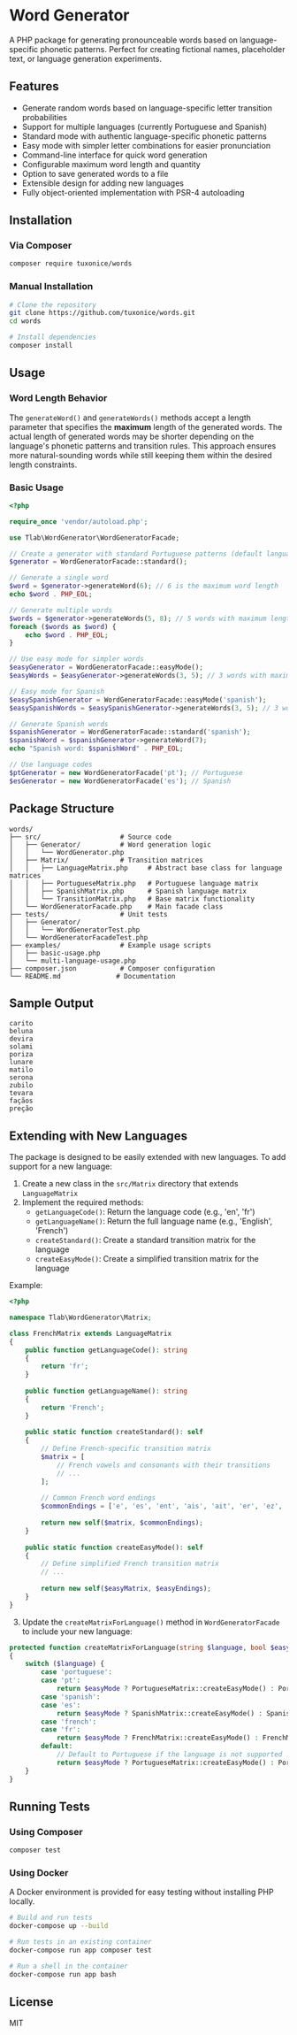 # Word Generator

A PHP package for generating pronounceable words based on language-specific phonetic patterns. Perfect for creating fictional names, placeholder text, or language generation experiments.

## Features

- Generate random words based on language-specific letter transition probabilities
- Support for multiple languages (currently Portuguese and Spanish)
- Standard mode with authentic language-specific phonetic patterns
- Easy mode with simpler letter combinations for easier pronunciation
- Command-line interface for quick word generation
- Configurable maximum word length and quantity
- Option to save generated words to a file
- Extensible design for adding new languages
- Fully object-oriented implementation with PSR-4 autoloading

## Installation

### Via Composer

```bash
composer require tuxonice/words
```

### Manual Installation

```bash
# Clone the repository
git clone https://github.com/tuxonice/words.git
cd words

# Install dependencies
composer install
```

## Usage

### Word Length Behavior

The `generateWord()` and `generateWords()` methods accept a length parameter that specifies the **maximum** length of the generated words. The actual length of generated words may be shorter depending on the language's phonetic patterns and transition rules. This approach ensures more natural-sounding words while still keeping them within the desired length constraints.

### Basic Usage

```php
<?php

require_once 'vendor/autoload.php';

use Tlab\WordGenerator\WordGeneratorFacade;

// Create a generator with standard Portuguese patterns (default language)
$generator = WordGeneratorFacade::standard();

// Generate a single word
$word = $generator->generateWord(6); // 6 is the maximum word length
echo $word . PHP_EOL;

// Generate multiple words
$words = $generator->generateWords(5, 8); // 5 words with maximum length of 8
foreach ($words as $word) {
    echo $word . PHP_EOL;
}

// Use easy mode for simpler words
$easyGenerator = WordGeneratorFacade::easyMode();
$easyWords = $easyGenerator->generateWords(3, 5); // 3 words with maximum length of 5

// Easy mode for Spanish
$easySpanishGenerator = WordGeneratorFacade::easyMode('spanish');
$easySpanishWords = $easySpanishGenerator->generateWords(3, 5); // 3 words with maximum length of 5

// Generate Spanish words
$spanishGenerator = WordGeneratorFacade::standard('spanish');
$spanishWord = $spanishGenerator->generateWord(7);
echo "Spanish word: $spanishWord" . PHP_EOL;

// Use language codes
$ptGenerator = new WordGeneratorFacade('pt'); // Portuguese
$esGenerator = new WordGeneratorFacade('es'); // Spanish
```

## Package Structure

```
words/
├── src/                    # Source code
│   ├── Generator/          # Word generation logic
│   │   └── WordGenerator.php
│   ├── Matrix/             # Transition matrices
│   │   ├── LanguageMatrix.php     # Abstract base class for language matrices
│   │   ├── PortugueseMatrix.php   # Portuguese language matrix
│   │   ├── SpanishMatrix.php      # Spanish language matrix
│   │   └── TransitionMatrix.php   # Base matrix functionality
│   └── WordGeneratorFacade.php    # Main facade class
├── tests/                  # Unit tests
│   ├── Generator/
│   │   └── WordGeneratorTest.php
│   └── WordGeneratorFacadeTest.php
├── examples/               # Example usage scripts
│   ├── basic-usage.php
│   └── multi-language-usage.php
├── composer.json           # Composer configuration
└── README.md              # Documentation
```

## Sample Output

```
carito
beluna
devira
solami
poriza
lunare
matilo
serona
zubilo
tevara
façãos
preção
```

## Extending with New Languages

The package is designed to be easily extended with new languages. To add support for a new language:

1. Create a new class in the `src/Matrix` directory that extends `LanguageMatrix`
2. Implement the required methods:
   - `getLanguageCode()`: Return the language code (e.g., 'en', 'fr')
   - `getLanguageName()`: Return the full language name (e.g., 'English', 'French')
   - `createStandard()`: Create a standard transition matrix for the language
   - `createEasyMode()`: Create a simplified transition matrix for the language

Example:

```php
<?php

namespace Tlab\WordGenerator\Matrix;

class FrenchMatrix extends LanguageMatrix
{
    public function getLanguageCode(): string
    {
        return 'fr';
    }
    
    public function getLanguageName(): string
    {
        return 'French';
    }
    
    public static function createStandard(): self
    {
        // Define French-specific transition matrix
        $matrix = [
            // French vowels and consonants with their transitions
            // ...
        ];
        
        // Common French word endings
        $commonEndings = ['e', 'es', 'ent', 'ais', 'ait', 'er', 'ez', 'eur', 'euse', 'ion', 'tion'];
        
        return new self($matrix, $commonEndings);
    }
    
    public static function createEasyMode(): self
    {
        // Define simplified French transition matrix
        // ...
        
        return new self($easyMatrix, $easyEndings);
    }
}
```

3. Update the `createMatrixForLanguage()` method in `WordGeneratorFacade` to include your new language:

```php
protected function createMatrixForLanguage(string $language, bool $easyMode): LanguageMatrix
{
    switch ($language) {
        case 'portuguese':
        case 'pt':
            return $easyMode ? PortugueseMatrix::createEasyMode() : PortugueseMatrix::createStandard();
        case 'spanish':
        case 'es':
            return $easyMode ? SpanishMatrix::createEasyMode() : SpanishMatrix::createStandard();
        case 'french':
        case 'fr':
            return $easyMode ? FrenchMatrix::createEasyMode() : FrenchMatrix::createStandard();
        default:
            // Default to Portuguese if the language is not supported
            return $easyMode ? PortugueseMatrix::createEasyMode() : PortugueseMatrix::createStandard();
    }
}
```

## Running Tests

### Using Composer

```bash
composer test
```

### Using Docker

A Docker environment is provided for easy testing without installing PHP locally.

```bash
# Build and run tests
docker-compose up --build

# Run tests in an existing container
docker-compose run app composer test

# Run a shell in the container
docker-compose run app bash
```

## License

MIT
